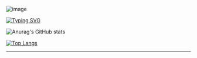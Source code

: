 ![image](https://user-images.githubusercontent.com/6633808/160689302-3fe5e5d4-ba24-4525-8ed1-a8351ccbc0ef.png)

[![Typing SVG](https://readme-typing-svg.herokuapp.com?font=Lemon+bold&color=C224EA&lines=Welcome+to+my+GitHub+Pages;+Discord+Dえ#2331)](https://github.com/XBrayen)

![Anurag's GitHub stats](https://github-readme-stats.vercel.app/api?username=XBrayen&theme=midnight-purple&show_icons=true)

[![Top Langs](https://github-readme-stats.vercel.app/api/top-langs/?username=XBrayen&theme=midnight-purple&layout=compact)](https://github.com/anuraghazra/github-readme-stats)

<hr>
<p>
